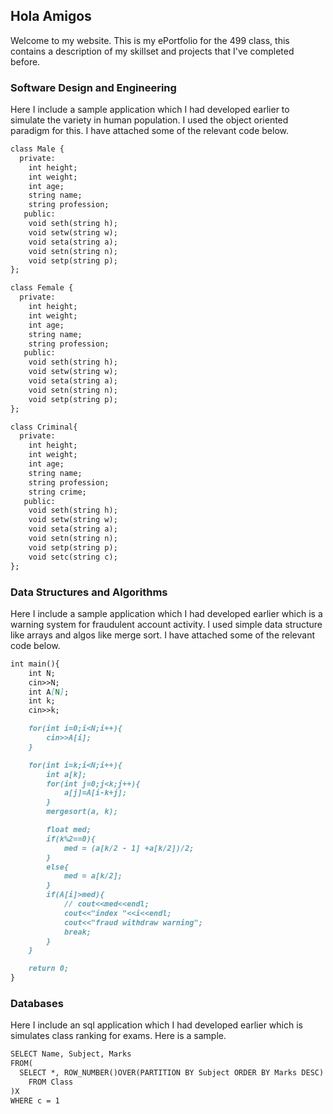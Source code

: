## Hola Amigos

Welcome to my website. This is my ePortfolio for the 499 class, this contains a description of my skillset and projects that I've completed before.

### Software Design and Engineering

Here I include a sample application which I had developed earlier to simulate the variety in human population. I used the object oriented paradigm for this. I have attached some of the relevant code below.

```markdown
class Male {    
  private:      
    int height;    
    int weight; 
    int age;
    string name; 
    string profession;
   public:
   	void seth(string h);
   	void setw(string w);
   	void seta(string a);
   	void setn(string n);
   	void setp(string p);
};

class Female {    
  private:      
    int height;    
    int weight; 
    int age;
    string name; 
    string profession;
   public:
   	void seth(string h);
   	void setw(string w);
   	void seta(string a);
   	void setn(string n);
   	void setp(string p);
};

class Criminal{    
  private:      
    int height;    
    int weight; 
    int age;
    string name; 
    string profession;
    string crime;
   public:
   	void seth(string h);
   	void setw(string w);
   	void seta(string a);
   	void setn(string n);
   	void setp(string p);
   	void setc(string c);
};
```

### Data Structures and Algorithms

Here I include a sample application which I had developed earlier which is a warning system for fraudulent account activity. I used simple data structure like arrays and algos like merge sort. I have attached some of the relevant code below.

```markdown
int main(){
	int N;
	cin>>N;
	int A[N];
	int k;
	cin>>k;

	for(int i=0;i<N;i++){
		cin>>A[i];
	}

	for(int i=k;i<N;i++){
		int a[k];
		for(int j=0;j<k;j++){
			a[j]=A[i-k+j];
		}
		mergesort(a, k);

		float med;
		if(k%2==0){
			med = (a[k/2 - 1] +a[k/2])/2;
		}
		else{
			med = a[k/2];
		}
		if(A[i]>med){
			// cout<<med<<endl;
			cout<<"index "<<i<<endl;
			cout<<"fraud withdraw warning";
			break;
		}
	}

	return 0;
}
```
### Databases

Here I include an sql application which I had developed earlier which is simulates class ranking for exams. Here is a sample.

```markdown
SELECT Name, Subject, Marks
FROM(
  SELECT *, ROW_NUMBER()OVER(PARTITION BY Subject ORDER BY Marks DESC) c
    FROM Class
)X
WHERE c = 1
```




